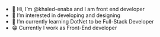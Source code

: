 - 👋 Hi, I’m @khaled-enaba and I am front end developer
- 👀 I’m interested in developing and designing
- 🌱 I’m currently learning DotNet to be Full-Stack Developer
- 😁 Currently I work as Front-End developer 

<!---
khaled-enaba/khaled-enaba is a ✨ special ✨ repository because its `README.md` (this file) appears on your GitHub profile.
You can click the Preview link to take a look at your changes.
--->
